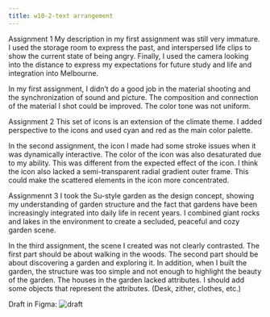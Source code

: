 ```yaml
---
title: w10-2-text arrangement
---
```

Assignment 1
My description in my first assignment was still very immature.
I used the storage room to express the past, and interspersed life clips to show the current state of being angry. Finally, I used the camera looking into the distance to express my expectations for future study and life and integration into Melbourne.

In my first assignment, I didn’t do a good job in the material shooting and the synchronization of sound and picture. The composition and connection of the material I shot could be improved. The color tone was not uniform.

Assignment 2
This set of icons is an extension of the climate theme. I added perspective to the icons and used cyan and red as the main color palette.

In the second assignment, the icon I made had some stroke issues when it was dynamically interactive. The color of the icon was also desaturated due to my ability. This was different from the expected effect of the icon. I think the icon also lacked a semi-transparent radial gradient outer frame. This could make the scattered elements in the icon more concentrated.

Assignmennt 3
I took the Su-style garden as the design concept, showing my understanding of garden structure and the fact that gardens have been increasingly integrated into daily life in recent years. I combined giant rocks and lakes in the environment to create a secluded, peaceful and cozy garden scene.

In the third assignment, the scene I created was not clearly contrasted. The first part should be about walking in the woods. The second part should be about discovering a garden and exploring it. In addition, when I built the garden, the structure was too simple and not enough to highlight the beauty of the garden. The houses in the garden lacked attributes. I should add some objects that represent the attributes. (Desk, zither, clothes, etc.)


Draft in Figma:
![draft](/w10/frame1.png)
